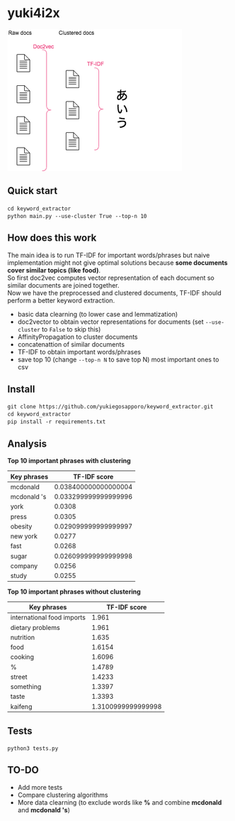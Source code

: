 # yuki4i2x

![alt text](https://raw.githubusercontent.com/yukiegosapporo/keyword_extractor/master/images/structure.png)

## Quick start

```cd keyword_extractor```  
```python main.py --use-cluster True --top-n 10```

## How does this work

The main idea is to run TF-IDF for important words/phrases but naive
implementation might not give optimal solutions because **some documents cover
similar topics (like food)**.  
So first doc2vec computes vector representation of each document so similar
documents are joined together.  
Now we have the preprocessed and clustered documents, TF-IDF should perform a
better keyword extraction.  

- basic data clearning (to lower case and lemmatization)
- doc2vector to obtain vector representations for documents (set
`--use-cluster` to `False` to skip this)
- AffinityPropagation to cluster documents
- concatenattion of similar documents
- TF-IDF to obtain important words/phrases
- save top 10 (change `--top-n N` to save top N) most important ones to csv

## Install

```git clone https://github.com/yukiegosapporo/keyword_extractor.git```  
```cd keyword_extractor```  
```pip install -r requirements.txt```   


## Analysis

**Top 10 important phrases with clustering**

Key phrases | TF-IDF score
---------------------|--------
mcdonald     |  0.038400000000000004
mcdonald 's  |  0.033299999999999996
york         |  0.0308
press        |  0.0305
obesity      |  0.029099999999999997
new york     |  0.0277
fast         |  0.0268
sugar        |  0.026099999999999998
company      |  0.0256
study        |  0.0255

**Top 10 important phrases without clustering**

Key phrases | TF-IDF score
---------------------|--------
international food imports  |  1.961
dietary problems            |  1.961
nutrition                   |  1.635
food                        |  1.6154
cooking                     |  1.6096
%                           |  1.4789
street                      |  1.4233
something                   |  1.3397
taste                       |  1.3393
kaifeng                     |  1.3100999999999998

## Tests
`python3 tests.py`

## TO-DO

- Add more tests
- Compare clustering algorithms
- More data clearning (to exclude words like **%** and combine **mcdonald**
and **mcdonald 's**)